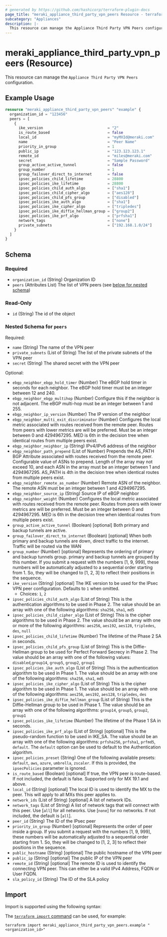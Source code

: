 ```yaml
---
# generated by https://github.com/hashicorp/terraform-plugin-docs
page_title: "meraki_appliance_third_party_vpn_peers Resource - terraform-provider-meraki"
subcategory: "Appliances"
description: |-
  This resource can manage the Appliance Third Party VPN Peers configuration.
---
```


# meraki_appliance_third_party_vpn_peers (Resource)

This resource can manage the `Appliance Third Party VPN Peers` configuration.

## Example Usage

```terraform
resource "meraki_appliance_third_party_vpn_peers" "example" {
  organization_id = "123456"
  peers = [
    {
      ike_version                             = "2"
      is_route_based                          = false
      local_id                                = "myMXId@meraki.com"
      name                                    = "Peer Name"
      priority_in_group                       = 1
      public_ip                               = "123.123.123.1"
      remote_id                               = "miles@meraki.com"
      secret                                  = "Sample Password"
      group_active_active_tunnel              = false
      group_number                            = 1
      group_failover_direct_to_internet       = false
      ipsec_policies_child_lifetime           = 28800
      ipsec_policies_ike_lifetime             = 28800
      ipsec_policies_child_auth_algo          = ["sha1"]
      ipsec_policies_child_cipher_algo        = ["aes128"]
      ipsec_policies_child_pfs_group          = ["disabled"]
      ipsec_policies_ike_auth_algo            = ["sha1"]
      ipsec_policies_ike_cipher_algo          = ["tripledes"]
      ipsec_policies_ike_diffie_hellman_group = ["group2"]
      ipsec_policies_ike_prf_algo             = ["prfsha1"]
      network_tags                            = ["none"]
      private_subnets                         = ["192.168.1.0/24"]
    }
  ]
}
```

<!-- schema generated by tfplugindocs -->
## Schema

### Required

- `organization_id` (String) Organization ID
- `peers` (Attributes List) The list of VPN peers (see [below for nested schema](#nestedatt--peers))

### Read-Only

- `id` (String) The id of the object

<a id="nestedatt--peers"></a>
### Nested Schema for `peers`

Required:

- `name` (String) The name of the VPN peer
- `private_subnets` (List of String) The list of the private subnets of the VPN peer
- `secret` (String) The shared secret with the VPN peer

Optional:

- `ebgp_neighbor_ebgp_hold_timer` (Number) The eBGP hold timer in seconds for each neighbor. The eBGP hold timer must be an integer between 12 and 240.
- `ebgp_neighbor_ebgp_multihop` (Number) Configure this if the neighbor is not adjacent. The eBGP multi-hop must be an integer between 1 and 255.
- `ebgp_neighbor_ip_version` (Number) The IP version of the neighbor
- `ebgp_neighbor_multi_exit_discriminator` (Number) Configures the local metric associated with routes received from the remote peer. Routes from peers with lower metrics are will be preferred. Must be an integer between 0 and 4294967295. MED is 6th in the decision tree when identical routes from multiple peers exist.
- `ebgp_neighbor_neighbor_ip` (String) IPv4/IPv6 address of the neighbor
- `ebgp_neighbor_path_prepend` (List of Number) Prepends the AS_PATH BGP Attribute associated with routes received from the remote peer. Configurable value of ASNs to prepend. Length of the array may not exceed 10, and each ASN in the array must be an integer between 1 and 4294967295. AS_PATH is 4th in the decision tree when identical routes from multiple peers exist.
- `ebgp_neighbor_remote_as_number` (Number) Remote ASN of the neighbor. The remote ASN must be an integer between 1 and 4294967295.
- `ebgp_neighbor_source_ip` (String) Source IP of eBGP neighbor
- `ebgp_neighbor_weight` (Number) Configures the local metric associated with routes received from the remote peer. Routes from peers with lower metrics are will be preferred. Must be an integer between 0 and 4294967295. MED is 6th in the decision tree when identical routes from multiple peers exist.
- `group_active_active_tunnel` (Boolean) [optional] Both primary and backup tunnels are active.
- `group_failover_direct_to_internet` (Boolean) [optional] When both primary and backup tunnels are down, direct traffic to the internet. Traffic will be routed via the WAN
- `group_number` (Number) [optional] Represents the ordering of primary and backup tunnels group. primary and backup tunnels are grouped by this number. If you submit a request with the numbers [1, 9, 999], these numbers will be automatically adjusted to a sequential order starting from 1. So, they will be changed to [1, 2, 3] to reflect their positions in the sequence.
- `ike_version` (String) [optional] The IKE version to be used for the IPsec VPN peer configuration. Defaults to `1` when omitted.
  - Choices: `1`, `2`
- `ipsec_policies_child_auth_algo` (List of String) This is the authentication algorithms to be used in Phase 2. The value should be an array with one of the following algorithms: `sha256`, `sha1`, `md5`
- `ipsec_policies_child_cipher_algo` (List of String) This is the cipher algorithms to be used in Phase 2. The value should be an array with one or more of the following algorithms: `aes256`, `aes192`, `aes128`, `tripledes`, `des`, `null`
- `ipsec_policies_child_lifetime` (Number) The lifetime of the Phase 2 SA in seconds.
- `ipsec_policies_child_pfs_group` (List of String) This is the Diffie-Hellman group to be used for Perfect Forward Secrecy in Phase 2. The value should be an array with one of the following values: `disabled`,`group14`, `group5`, `group2`, `group1`
- `ipsec_policies_ike_auth_algo` (List of String) This is the authentication algorithm to be used in Phase 1. The value should be an array with one of the following algorithms: `sha256`, `sha1`, `md5`
- `ipsec_policies_ike_cipher_algo` (List of String) This is the cipher algorithm to be used in Phase 1. The value should be an array with one of the following algorithms: `aes256`, `aes192`, `aes128`, `tripledes`, `des`
- `ipsec_policies_ike_diffie_hellman_group` (List of String) This is the Diffie-Hellman group to be used in Phase 1. The value should be an array with one of the following algorithms: `group14`, `group5`, `group2`, `group1`
- `ipsec_policies_ike_lifetime` (Number) The lifetime of the Phase 1 SA in seconds.
- `ipsec_policies_ike_prf_algo` (List of String) [optional] This is the pseudo-random function to be used in IKE_SA. The value should be an array with one of the following algorithms: `prfsha256`, `prfsha1`, `prfmd5`, `default`. The `default` option can be used to default to the Authentication algorithm.
- `ipsec_policies_preset` (String) One of the following available presets: `default`, `aws`, `azure`, `umbrella`, `zscaler`. If this is provided, the `ipsecPolicies` parameter is ignored.
- `is_route_based` (Boolean) [optional] If true, the VPN peer is route-based. If not included, the default is false. Supported only for MX 19.1 and above.
- `local_id` (String) [optional] The local ID is used to identify the MX to the peer. This will apply to all MXs this peer applies to.
- `network_ids` (List of String) [optional] A list of network IDs.
- `network_tags` (List of String) A list of network tags that will connect with this peer. Use [`all`] for all networks. Use [`none`] for no networks. If not included, the default is [`all`].
- `peer_id` (String) The ID of the IPsec peer
- `priority_in_group` (Number) [optional] Represents the order of peer inside a group. If you submit a request with the numbers [1, 9, 999], these numbers will be automatically adjusted to a sequential order starting from 1. So, they will be changed to [1, 2, 3] to reflect their positions in the sequence.
- `public_hostname` (String) [optional] The public hostname of the VPN peer
- `public_ip` (String) [optional] The public IP of the VPN peer
- `remote_id` (String) [optional] The remote ID is used to identify the connecting VPN peer. This can either be a valid IPv4 Address, FQDN or User FQDN.
- `sla_policy_id` (String) The ID of the SLA policy

## Import

Import is supported using the following syntax:

The [`terraform import` command](https://developer.hashicorp.com/terraform/cli/commands/import) can be used, for example:

```shell
terraform import meraki_appliance_third_party_vpn_peers.example "<organization_id>"
```
